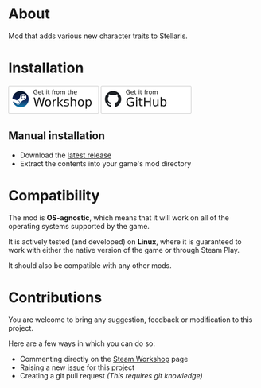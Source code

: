 # About

Mod that adds various new character traits to Stellaris.

# Installation

[![Get it from the Workshop](https://raw.githubusercontent.com/hmlendea/readme-assets/master/badges/stores/steam-workshop.png)](https://steamcommunity.com/sharedfiles/filedetails/?id=2048878128) [![Get it from GitHub](https://raw.githubusercontent.com/hmlendea/readme-assets/master/badges/stores/github.png)](https://github.com/hmlendea/stellaris-ui-character-traits/releases)

## Manual installation

 - Download the [latest release](https://github.com/hmlendea/stellaris-ui-character-traits/releases)
 - Extract the contents into your game's mod directory

# Compatibility

The mod is **OS-agnostic**, which means that it will work on all of the operating systems supported by the game.

It is actively tested (and developed) on **Linux**, where it is guaranteed to work with either the native version of the game or through Steam Play.

It should also be compatible with any other mods.

# Contributions

You are welcome to bring any suggestion, feedback or modification to this project.

Here are a few ways in which you can do so:
 - Commenting directly on the [Steam Workshop](https://steamcommunity.com/sharedfiles/filedetails/?id=2048878128) page
 - Raising a new [issue](https://github.com/hmlendea/stellaris-ui-character-traits/issues) for this project
 - Creating a git pull request _(This requires git knowledge)_
